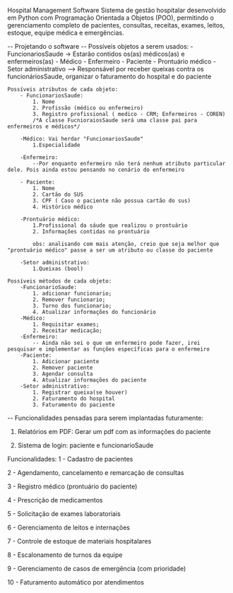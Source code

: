 Hospital Management Software
Sistema de gestão hospitalar desenvolvido em Python com Programação Orientada a Objetos (POO), permitindo o gerenciamento completo de pacientes, consultas, receitas, exames, leitos, estoque, equipe médica e emergências.

-- Projetando o software --
    Possíveis objetos a serem usados:
        - FuncionariosSaude -> Estarão contidos os(as) médicos(as) e enfermeiros(as)
        - Médico
        - Enfermeiro
        - Paciente
        - Prontuário médico
        - Setor administrativo --> Responsável por receber queixas contra os funcionáriosSaude, organizar o faturamento do hospital e do paciente

    Possíveis atributos de cada objeto:
        - FuncionariosSaude:
            1. Nome
            2. Profissão (médico ou enfermeiro)
            3. Registro profissional ( medico - CRM; Enfermeiros - COREN)
            /*A classe FucnioraiosSaude será uma classe pai para enfermeiros e médicos*/
        
        -Médico: Vai herdar "FuncionariosSaude"
            1.Especialidade
        
        -Enfermeiro:
            --Por enquanto enfermeiro não terá nenhum atributo particular dele. Pois ainda estou pensando no cenário do enfermeiro
        
        - Paciente:
            1. Nome
            2. Cartão do SUS
            3. CPF ( Caso o paciente não possua cartão do sus)
            4. Histórico médico

        -Prontuário médico:
            1.Profissional da sáude que realizou o prontuário
            2. Informações contidas no prontuário

            obs: analisando com mais atenção, creio que seja melhor que "prontuário médico" passe a ser um atributo ou classe do paciente

        -Setor administrativo:
            1.Queixas (bool)

    Possíveis métodos de cada objeto:
        -FuncionarioSaude:
            1. adicionar funcionario;
            2. Remover funcionario;
            3. Turno dos funcionario;
            4. Atualizar informações do funcionário
        -Médico:
            1. Requisitar exames;
            2. Receitar medicação;
        -Enfermeiro:
            -- Ainda não sei o que um enfermeiro pode fazer, irei pesquisar e implementar as funções específicas para o enfermeiro
        -Paciente:
            1. Adicionar paciente
            2. Remover paciente
            3. Agendar consulta
            4. Atualizar informações do paciente
        -Setor administrativo:
            1. Registrar queixa(se houver)
            2. Faturamento do hospital
            3. Faturamento do paciente
            
-- Funcionalidades pensadas para serem implantadas futuramente:

1. Relatórios em PDF: Gerar um pdf com as informações do paciente

2. Sistema de login: paciente e funcionarioSaude            


                   

Funcionalidades:
1 - Cadastro de pacientes

2 - Agendamento, cancelamento e remarcação de consultas

3 - Registro médico (prontuário do paciente)

4 - Prescrição de medicamentos

5 - Solicitação de exames laboratoriais

6 - Gerenciamento de leitos e internações

7 - Controle de estoque de materiais hospitalares

8 - Escalonamento de turnos da equipe

9 - Gerenciamento de casos de emergência (com prioridade)

10 - Faturamento automático por atendimentos



